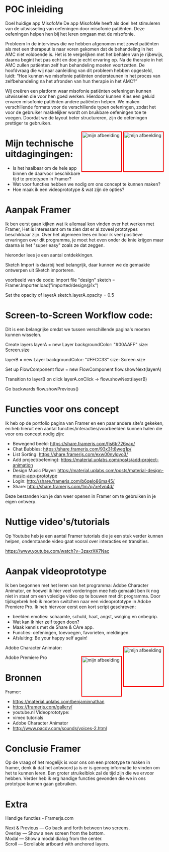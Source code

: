 # POC inleiding

Doel huidige app MisofoMe
De app MisofoMe heeft als doel het stimuleren van de uitwisseling van oefeningen door misofonie patiënten. Deze oefeningen helpen hen bij het leren omgaan met de misofonie.

Probleem
In de interviews die we hebben afgenomen met zowel patiënten als met een therapeut is naar voren gekomen dat de behandeling in het AMC niet voldoende is. Het is te vergelijken met het behalen van je rijbewijs, daarna begint het pas echt en doe je echt ervaring op. Na de therapie in het AMC zullen patiënten zelf hun behandeling moeten voortzetten. De hoofdvraag die wij naar aanleiding van dit probleem hebben opgesteld, luidt:
“Hoe kunnen we misofonie patiënten ondersteunen in het proces van zelfbehandeling na het afronden van hun therapie in het AMC?”

Wij creëren een platform waar misofonie patiënten oefeningen kunnen uitwisselen die voor hen goed werken. Hierdoor kunnen
Kies een geluid ervaren misofonie patiënten andere patiënten helpen. We maken verschillende formats voor de verschillende typen oefeningen, zodat het voor de gebruiker makkelijker wordt om bruikbare oefeningen toe te voegen. Doordat we de layout beter structureren, zijn de oefeningen prettiger te gebruiken.

<img src="https://trello-attachments.s3.amazonaws.com/583830811dba0b1a3139bbda/5846e835f79f80897744f493/c7b393ecadc609ab2dfc5be648e43814/Schermafbeelding_2016-12-06_om_17.18.42.png" alt="mijn afbeelding" title="Concept schets" style="width: 125px; height: auto; max-width: 25%; float: right; margin: 4px 0 4px 4px; border: 2px solid red;">
<img src="https://trello-attachments.s3.amazonaws.com/583830811dba0b1a3139bbda/5846e835f79f80897744f493/5ff29cb25bff1c518dcb8812be115036/Schermafbeelding_2016-12-06_om_17.18.36.png" alt="mijn afbeelding" title="Concept schets" style="width: 125px; height: auto; max-width: 25%; float: right; margin: 4px 0 4px 4px; border: 2px solid red;">

# Mijn technische uitdagingingen:
- Is het haalbaar om de hele app binnen de daarvoor beschikbare tijd te prototypen in Framer?
- Wat voor functies hebben we nodig om ons concept te kunnen maken?
- Hoe maak ik een videoprototype & wat zijn de opties?

# Aanpak Framer
Ik ben eerst gaan kijken wat ik allemaal kon vinden over het werken met Framer, Het is interessant om te zien dat er al zoveel prototypes beschikbaar zijn. Over het algemeen lees en hoor ik veel positieve ervaringen over dit programma, je moet het even onder de knie krijgen maar daarna is het "super easy" zoals ze dat zeggen.

hieronder lees je een aantal ontdekkingen.

Sketch Import is daarbij heel belangrijk, daar kunnen we de gemaakte ontwerpen uit Sketch importeren.

voorbeeld van de code:
Import file "design" 
sketch = Framer.Importer.load("imported/design@1x")
 
Set the opacity of layerA 
sketch.layerA.opacity = 0.5

#  Screen-to-Screen Workflow code:
Dit is een belangrijke omdat we tussen verschillende pagina's moeten kunnen wisselen.

Create layers 
layerA = new Layer
    backgroundColor: "#00AAFF"
    size: Screen.size
 
layerB = new Layer
    backgroundColor: "#FFCC33"
    size: Screen.size
 
Set up FlowComponent 
flow = new FlowComponent
flow.showNext(layerA)

Transition to layerB on click 
layerA.onClick ->
    flow.showNext(layerB)
    
Go backwards 
flow.showPrevious()

# Functies voor ons concept
Ik heb op de portfolio pagina van Framer en een paar andere site's gekeken, en heb hieruit een aantal functies/interacties/voorbeelden kunnen halen die voor ons concept nodig zijn: 

- Bewegend beeld: https://share.framerjs.com/fjs6tr726vap/
- Chat Bubbles: https://share.framerjs.com/93x31t8weg1p/
- List Sorting: https://share.framerjs.com/exw00nylgvo3/
- Add project(oefening): https://material.uplabs.com/posts/add-project-animation
- Design Music Player: https://material.uplabs.com/posts/material-design-music-app-prototype
- Login: http://share.framerjs.com/b6qelo86ma45/
- Share: http://share.framerjs.com/1m7q7xefvn4d/


Deze bestanden kun je dan weer openen in Framer om te gebruiken in je eigen ontwerp.

# Nuttige video's/tutorials 
Op Youtube heb je een aantal Framer tutorials die je een stuk verder kunnen helpen, onderstaande video gaat vooral over interacties en transities.

https://www.youtube.com/watch?v=3zaxrXK7Nac

# Aanpak videoprototype
Ik ben begonnen met het leren van het programma: Adobe Character Animator, en hoewel ik hier veel vorderingen mee heb gemaakt ben ik nog niet in staat om een voledige video op te bouwen met dit programma. Door tijdsgebrek heb ik moeten switchen naar een videoprototype in Adobe Premiere Pro. Ik heb hiervoor eerst een kort script geschreven:
- beelden emoties: schaamte, schuld, haat, angst, walging en onbegrip.
- Wat kan ik hier zelf tegen doen?
- Maak kennis met de Share & CAre app.
- Functies: oefeningen, toevoegen, favorieten, meldingen.
- Afsluiting: Be your happy self again!

Adobe Character Animator:
<img src="https://trello-attachments.s3.amazonaws.com/583830811dba0b1a3139bbda/585be7f80fc15f84f785111a/581182489b1045310753ba36e4e1c0bc/2.png" alt="mijn afbeelding" title="Adobe Character Animator" style="width: 125px; height: auto; max-width: 25%; float: right; margin: 4px 0 4px 4px; border: 2px solid red;">

Adobe Premiere Pro
<img src="https://trello-attachments.s3.amazonaws.com/583830811dba0b1a3139bbda/585be7f80fc15f84f785111a/f9a3bb8442b6769a7f96ee628a3bde5e/3.png" alt="mijn afbeelding" title="Adobe Premiere Pro" style="width: 125px; height: auto; max-width: 25%; float: right; margin: 4px 0 4px 4px; border: 2px solid red;">


# Bronnen
Framer:
- https://material.uplabs.com/benjaminnathan
- https://framerjs.com/gallery/
- youtube.nl
Videoprototype:
- vimeo tutorials
- Adobe Character Animator
- http://www.pacdv.com/sounds/voices-2.html

# Conclusie Framer
Op de vraag of het mogelijk is voor ons om een prototype te maken in framer, denk ik dat het antwoord ja is er is genoeg informatie te vinden om het te kunnen leren. Een groter struikelblok zal de tijd zijn die we ervoor hebben. Verder heb ik erg handige functies gevonden die we in ons prototype kunnen gaan gebruiken.

# Extra 
Handige functies - Framerjs.com

Next & Previous — Go back and forth between two screens.<br>
Overlay — Show a new screen from the bottom.<br>
Modal — Show a modal dialog from the center.<br>
Scroll — Scrollable artboard with anchored layers.<br>
